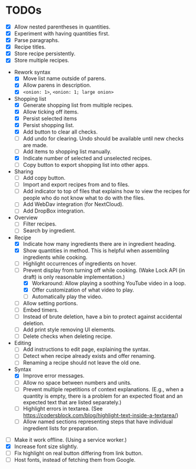 # TODOs
- [x] Allow nested parentheses in quantities.
- [x] Experiment with having quantities first.
- [x] Parse paragraphs.
- [x] Recipe titles.
- [x] Store recipe persistently.
- [x] Store multiple recipes.
- Rework syntax
  - [x] Move list name outside of parens.
  - [x] Allow parens in description.
  - [x] `<onion: 1>`, `<onion: 1; large onion>`
- Shopping list
  - [x] Generate shopping list from multiple recipes.
  - [x] Allow ticking off items.
  - [x] Persist selected items
  - [x] Persist shopping list.
  - [x] Add button to clear all checks.
  - [ ] Add undo for clearing. Undo should be available until new checks are made.
  - [ ] Add items to shopping list manually.
  - [x] Indicate number of selected and unselected recipes.
  - [ ] Copy button to export shopping list into other apps.
- Sharing
  - [ ] Add copy button.
  - [ ] Import and export recipes from and to files.
  - [ ] Add indicator to top of files that explains how to view the recipes for people who do not know what to do with the files.
  - [ ] Add WebDav integration (for NextCloud).
  - [ ] Add DropBox integration.
- Overview
  - [ ] Filter recipes.
  - [ ] Search by ingredient.
- Recipe
  - [x] Indicate how many ingredients there are in ingredient heading.
  - [x] Show quantities in method. This is helpful when assembling ingredients while cooking.
  - [ ] Highlight occurrences of ingredients on hover.
  - [ ] Prevent display from turning off while cooking. (Wake Lock API (in draft) is only reasonable implementation.)
    - [x] Workaround: Allow playing a soothing YouTube video in a loop.
    - [x] Offer customization of what video to play.
    - [ ] Automatically play the video.
  - [ ] Allow setting portions.
  - [ ] Embed timers.
  - [ ] Instead of brute deletion, have a bin to protect against accidental deletion.
  - [ ] Add print style removing UI elements.
  - [ ] Delete checks when deleting recipe.
- Editing
  - [ ] Add instructions to edit page, explaining the syntax.
  - [ ] Detect when recipe already exists and offer renaming.
  - [ ] Renaming a recipe should not leave the old one.
- Syntax
  - [x] Improve error messages.
  - [ ] Allow no space between numbers and units.
  - [ ] Prevent multiple repetitions of context explanations. (E.g., when a quantity is empty, there is a problem for an expected float and an expected text that are listed separately.)
  - [ ] Highlight errors in textarea. (See https://codersblock.com/blog/highlight-text-inside-a-textarea/)
  - [ ] Allow named sections representing steps that have individual ingredient lists for preparation.
- [ ] Make it work offline. (Using a service worker.)
- [x] Increase font size slightly.
- [ ] Fix highlight on real button differing from link button.
- [ ] Host fonts, instead of fetching them from Google.
